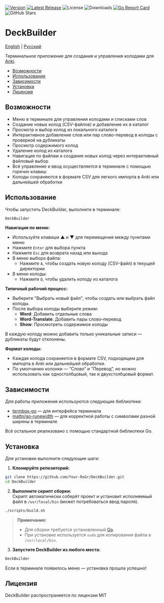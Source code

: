 [![Version](https://img.shields.io/badge/Version-0.1.0-blue)](https://github.com/Your-RoGr/DeckBuilder/tree/master)
[![Latest Release](https://img.shields.io/github/v/release/Your-RoGr/DeckBuilder)](https://github.com/Your-RoGr/DeckBuilder/releases)
![License](https://img.shields.io/github/license/Your-RoGr/DeckBuilder)
![Downloads](https://img.shields.io/github/downloads/Your-RoGr/DeckBuilder/total)
[![Go Report Card](https://goreportcard.com/badge/Your-RoGr/DeckBuilder)](https://goreportcard.com/report/github.com/Your-RoGr/DeckBuilder)
![GitHub Stars](https://img.shields.io/github/stars/Your-RoGr/DeckBuilder?style=social)

# DeckBuilder

[English](README.md) | [Русский](README.ru.md)

Терминальное приложение для создания и управления колодами для [Anki](https://apps.ankiweb.net/).

- [Возможности](#Возможности)
- [Использование](#Использование)
- [Зависимости](#Зависимости)
- [Установка](#Установка)
- [Лицензия](#Лицензия)

## Возможности

- Меню в терминале для управления колодами и списками слов
- Создание новых колод (CSV-файлов) и добавление их в каталог
- Просмотр и выбор колод из локального каталога
- Интерактивное добавление слов или пар слово-перевод в колоды с проверкой на дубликаты
- Просмотр содержимого колод
- Удаление колод из каталога
- Навигация по файлам и создание новых колод через интерактивный файловый выбор
- Всё управление и ввод осуществляется в терминале с помощью горячих клавиш
- Колоды сохраняются в формате CSV для легкого импорта в Anki или дальнейшей обработки

## Использование

Чтобы запустить DeckBuilder, выполните в терминале:

```bash
DeckBuilder
```

**Навигация по меню:**
- Используйте клавиши ▲ и ▼ для перемещения между пунктами меню
- Нажмите `Enter` для выбора пункта
- Нажмите `Esc` для возврата назад или выхода
- В меню выбора файла:
  - Нажмите `A`, чтобы создать новую колоду (CSV-файл) в текущей директории
- В меню колоды:
  - Нажмите `D`, чтобы удалить колоду из каталога

**Типичный рабочий процесс:**
- Выберите "Выбрать новый файл", чтобы создать или выбрать файл колоды.
- После выбора колоды выберите режим:
  - **Word**: Добавить отдельные слова
  - **Word-Translate**: Добавить пары слово–перевод
  - **Show**: Просмотреть содержимое колоды

В каждую колоду можно добавить только уникальные записи — дубликаты будут отклонены.

**Формат колоды:**
- Каждая колода сохраняется в формате CSV, подходящем для импорта в Anki или дальнейшей обработки.
- По умолчанию колонки — “Слово” и “Перевод”, но можно использовать как одностолбцовый, так и двухстолбцовый формат.

## Зависимости

Для работы приложения используются следующие библиотеки:
- [termbox-go](https://github.com/nsf/termbox-go) — для интерфейса терминала
- [mattn/go-runewidth](https://github.com/mattn/go-runewidth) — для корректной работы с символами разной ширины в терминале

Всё остальное реализовано с помощью стандартной библиотеки Go.

## Установка

Для установки выполните следующие шаги:

1. **Клонируйте репозиторий:**

```bash
git clone https://github.com/Your-RoGr/DeckBuilder.git
cd DeckBuilder
```

2. **Выполните скрипт сборки:**  
Скрипт автоматически соберёт проект и установит исполняемый файл в `/usr/local/bin` (может потребоваться ввод пароля).

```bash
./scripts/build.sh
```

> **Примечание:**  
> - Для сборки требуется установленный [Go](https://golang.org/doc/install).
> - При установке используется `sudo` для копирования файла в `/usr/local/bin`.

3. **Запустите DeckBuilder из любого места:**

```bash
DeckBuilder
```

Если в терминале появилось меню — установка прошла успешно!

## Лицензия

DeckBuilder распространяется по лицензии MIT
